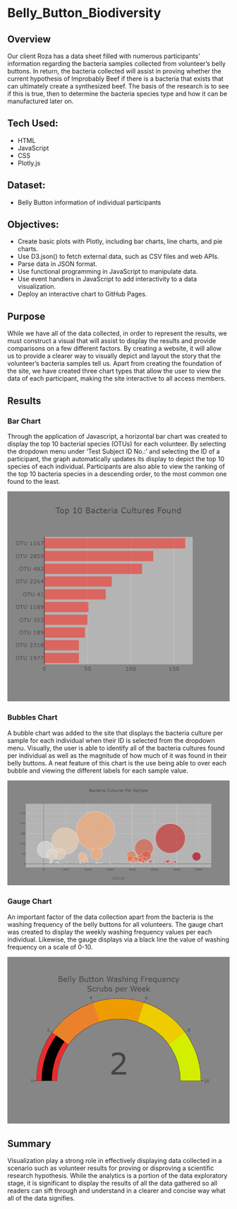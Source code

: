 # Belly_Button_Biodiversity

## Overview
Our client Roza has a data sheet filled with numerous participants’ information regarding the bacteria samples collected from volunteer’s belly buttons. In return, the bacteria collected will assist in proving whether the current hypothesis of Improbably Beef if there is a bacteria that exists that can ultimately create a synthesized beef. The basis of the research is to see if this is true, then to determine the bacteria species type and how it can be manufactured later on. 

## Tech Used:
- HTML
- JavaScript
- CSS
- Plotly.js

## Dataset:
- Belly Button information of individual participants

## Objectives:
- Create basic plots with Plotly, including bar charts, line charts, and pie charts.
- Use D3.json() to fetch external data, such as CSV files and web APIs.
- Parse data in JSON format.
- Use functional programming in JavaScript to manipulate data.
- Use event handlers in JavaScript to add interactivity to a data visualization.
- Deploy an interactive chart to GitHub Pages.

## Purpose
While we have all of the data collected, in order to represent the results, we must construct a visual that will assist to display the results and provide comparisons on a few different factors. By creating a website, it will allow us to provide a clearer way to visually depict and layout the story that the volunteer’s bacteria samples tell us. Apart from creating the foundation of the site, we have created three chart types that allow the user to view the data of each participant, making the site interactive to all access members. 

## Results
### Bar Chart
Through the application of Javascript, a horizontal bar chart was created to display the top 10 bacterial species (OTUs) for each volunteer. By selecting the dropdown menu under ‘Test Subject ID No.:’ and selecting the ID of a participant, the graph automatically updates its display to depict the top 10 species of each individual. Participants are also able to view the ranking of the top 10 bacteria species in a descending order, to the most common one found to the least. 

![bar](static/images/bar.png)

### Bubbles Chart
A bubble chart was added to the site that displays the bacteria culture per sample for each individual when their ID is selected from the dropdown menu. Visually, the user is able to identify all of the bacteria cultures found per individual as well as the magnitude of how much of it was found in their belly buttons. A neat feature of this chart is the use being able to over each bubble and viewing the different labels for each sample value. 

![bubbles](static/images/bubbles.png)

### Gauge Chart
An important factor of the data collection apart from the bacteria is the washing frequency of the belly buttons for all volunteers. The gauge chart was created to display the weekly washing frequency values per each individual. Likewise, the gauge displays via a black line the value of washing frequency on a scale of 0-10. 

![gauge](static/images/gauge.png)

## Summary
Visualization play a strong role in effectively displaying data collected in a scenario such as volunteer results for proving or disproving a scientific research hypothesis. While the analytics is a portion of the data exploratory stage, it is significant to display the results of all the data gathered so all readers can sift through and understand in a clearer and concise way what all of the data signifies.

